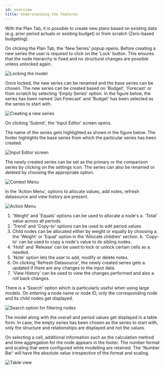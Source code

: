```yaml
---
id: overview
title: Understanding the features
---
```


With the Plan Tab, it is possible to create new plans based on existing
data (e.g. prior period actuals or existing budget) or from scratch
(Zero-based budgeting).

On clicking the Plan Tab, the 'New Series' popup opens. Before creating
a new series the user is required to click on the 'Lock' button. This
ensures that the node hierarchy is fixed and no structural changes are
possible unless unlocked again.

![Locking the model](assets//PL_1.png)

Once locked, the new series can be renamed and the base series can be
chosen. The new series can be created based on 'Budget', 'Forecast' or
from scratch by selecting 'Empty Series' option. In the figure below,
the series has been named 'Jan Forecast' and 'Budget' has been selected
as the series to start with.

![Creating a new series](assets//PL_2.png)

On clicking 'Submit', the 'Input Editor' screen opens.

The name of the series gets highlighted as shown in the figure below.
The footer highlights the base series from which the particular series
has been created.

![Input Editor screen](assets//PL_3.png)

The newly created series can be set as the primary or the comparison
series by clicking on the settings icon. The series can also be renamed
or deleted by choosing the appropriate option.

![Context Menu](assets//PL_4.png)

In the 'Action Menu’, options to allocate values, add notes, refresh
datasource and view history are present.

![Action Menu](assets//PL_5.png)

1.  'Weight' and 'Equals' options can be used to allocate a node's
    a. 'Total' value across all periods
2.  'Trend' and 'Copy-to' options can be used to edit period values
3.  Child nodes can be allocated either by weight or equally by choosing
    a. the 'Weight' or 'Equal' option in the 'Allocate children' section.
    b. 'Copy-to' can be used to copy a node's value to its sibling nodes.
4.  'Hold' and 'Release' can be used to lock or unlock certain cells as
    a. needed.
5.  'Note' option lets the user to add, modify or delete notes.
6.  On clicking 'Refresh Datasource', the newly created series gets
    a. updated if there are any changes to the input data.
7.  'View History' can be used to view the changes performed and also
    a. roll back changes.

There is a 'Search' option which is particularly useful when using large
models. On entering a node name or node ID, only the corresponding node
and its child nodes get displayed.

![Search option for filtering nodes](assets//PL_6.png)

The model along with the overall and period values get displayed in a
table form. In case, the empty series has been chosen as the series to
start with, only the structure and relationships are displayed and not
the values.

On selecting a cell, additional information such as the calculation
method and time aggregation for the node appears in the footer. The
number format and scaling that were configured while modelling are
retained. The 'Number Bar' will have the absolute value irrespective of
the format and scaling.

![Table view](assets//PL_8.png)

